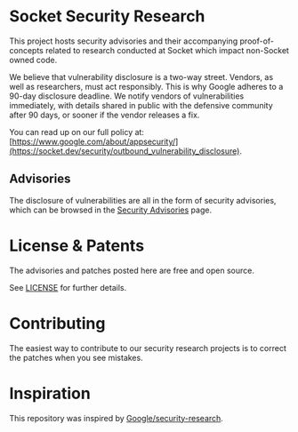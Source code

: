 # Socket Security Research

This project hosts security advisories and their accompanying
proof-of-concepts related to research conducted at Socket which impact
non-Socket owned code.

We believe that vulnerability disclosure is a two-way street. Vendors,
as well as researchers, must act responsibly. This is why Google adheres
to a 90-day disclosure deadline. We notify vendors of vulnerabilities
immediately, with details shared in public with the defensive community
after 90 days, or sooner if the vendor releases a fix.

You can read up on our full policy at:
[https://www.google.com/about/appsecurity/](https://socket.dev/security/outbound_vulnerability_disclosure).

## Advisories

The disclosure of vulnerabilities are all in the form of security
advisories, which can be browsed in the [Security
Advisories](https://github.com/SocketDev/security-research/security/advisories?state=published)
page.

# License & Patents

The advisories and patches posted here are free and open source.

See [LICENSE](https://github.com/SocketDev/security-research/blob/main/LICENSE) for
further details.

# Contributing

The easiest way to contribute to our security research projects is to
correct the patches when you see mistakes.

# Inspiration

This repository was inspired by [Google/security-research](https://github.com/google/security-research).
